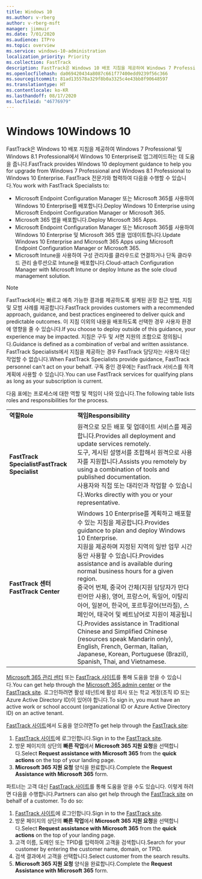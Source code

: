 ```yaml
---
title: Windows 10
ms.author: v-rberg
author: v-rberg-msft
manager: jimmuir
ms.date: 7/01/2020
ms.audience: ITPro
ms.topic: overview
ms.service: windows-10-administration
localization_priority: Priority
ms.collection: FastTrack
description: FastTrack은 Windows 10 배포 지침을 제공하여 Windows 7 Professional 및 Windows 8.1 Professional에서 Windows 10 Enterprise로 업그레이드하는 데 도움을 줍니다.
ms.openlocfilehash: da069420434a8087c661f77400edd9239f56c366
ms.sourcegitcommit: 81ad135578a329f8b0a3325c4e43bb8f90648597
ms.translationtype: HT
ms.contentlocale: ko-KR
ms.lasthandoff: 08/17/2020
ms.locfileid: "46776979"
---
```

# <a name="windows-10"></a><span data-ttu-id="2b91d-103">Windows 10</span><span class="sxs-lookup"><span data-stu-id="2b91d-103">Windows 10</span></span>

<span data-ttu-id="2b91d-104">FastTrack은 Windows 10 배포 지침을 제공하여 Windows 7 Professional 및 Windows 8.1 Professional에서 Windows 10 Enterprise로 업그레이드하는 데 도움을 줍니다.</span><span class="sxs-lookup"><span data-stu-id="2b91d-104">FastTrack provides Windows 10 deployment guidance to help you for upgrade from Windows 7 Professional and Windows 8.1 Professional to Windows 10 Enterprise.</span></span> <span data-ttu-id="2b91d-105">FastTrack 전문가와 협력하여 다음을 수행할 수 있습니다.</span><span class="sxs-lookup"><span data-stu-id="2b91d-105">You work with FastTrack Specialists to:</span></span>

- <span data-ttu-id="2b91d-106">Microsoft Endpoint Configuration Manager 또는 Microsoft 365를 사용하여 Windows 10 Enterprise를 배포합니다.</span><span class="sxs-lookup"><span data-stu-id="2b91d-106">Deploy Windows 10 Enterprise using Microsoft Endpoint Configuration Manager or Microsoft 365.</span></span>
- <span data-ttu-id="2b91d-107">Microsoft 365 앱을 배포합니다.</span><span class="sxs-lookup"><span data-stu-id="2b91d-107">Deploy Microsoft 365 Apps.</span></span> 
- <span data-ttu-id="2b91d-108">Microsoft Endpoint Configuration Manager 또는 Microsoft 365를 사용하여 Windows 10 Enterprise 및 Microsoft 365 앱을 업데이트합니다.</span><span class="sxs-lookup"><span data-stu-id="2b91d-108">Update Windows 10 Enterprise and Microsoft 365 Apps using Microsoft Endpoint Configuration Manager or Microsoft 365.</span></span>
- <span data-ttu-id="2b91d-109">Microsoft Intune을 사용하여 구성 관리자를 클라우드로 연결하거나 단독 클라우드 관리 솔루션으로 Intune을 배포합니다.</span><span class="sxs-lookup"><span data-stu-id="2b91d-109">Cloud-attach Configuration Manager with Microsoft Intune or deploy Intune as the sole cloud management solution.</span></span>
  
> [!NOTE]
> <span data-ttu-id="2b91d-110">FastTrack에서는 빠르고 예측 가능한 결과를 제공하도록 설계된 권장 접근 방법, 지침 및 모범 사례를 제공합니다.</span><span class="sxs-lookup"><span data-stu-id="2b91d-110">FastTrack provides customers with a recommended approach, guidance, and best practices engineered to deliver quick and predictable outcomes.</span></span> <span data-ttu-id="2b91d-111">이 지침 이외의 내용을 배포하도록 선택한 경우 사용자 환경에 영향을 줄 수 있습니다.</span><span class="sxs-lookup"><span data-stu-id="2b91d-111">If you choose to deploy outside of this guidance, your experience may be impacted.</span></span> <span data-ttu-id="2b91d-112">지침은 구두 및 서면 지원의 조합으로 정의됩니다.</span><span class="sxs-lookup"><span data-stu-id="2b91d-112">Guidance is defined as a combination of verbal and written assistance.</span></span> <span data-ttu-id="2b91d-113">FastTrack Specialists에서 지침을 제공하는 경우 FastTrack 담당자는 사용자 대신 작업할 수 없습니다.</span><span class="sxs-lookup"><span data-stu-id="2b91d-113">When FastTrack Specialists provide guidance, FastTrack personnel can't act on your behalf.</span></span> <span data-ttu-id="2b91d-114">구독 중인 경우에는 FastTrack 서비스를 적격 계획에 사용할 수 있습니다.</span><span class="sxs-lookup"><span data-stu-id="2b91d-114">You can use FastTrack services for qualifying plans as long as your subscription is current.</span></span>  
    
<span data-ttu-id="2b91d-115">다음 표에는 프로세스에 대한 역할 및 책임이 나와 있습니다.</span><span class="sxs-lookup"><span data-stu-id="2b91d-115">The following table lists roles and responsibilities for the process.</span></span>

|||
|:-----|:-----|
|<span data-ttu-id="2b91d-116">**역할**</span><span class="sxs-lookup"><span data-stu-id="2b91d-116">**Role**</span></span> <br/> |<span data-ttu-id="2b91d-117">**책임**</span><span class="sxs-lookup"><span data-stu-id="2b91d-117">**Responsibility**</span></span> <br/> |
|<span data-ttu-id="2b91d-118">**FastTrack Specialist**</span><span class="sxs-lookup"><span data-stu-id="2b91d-118">**FastTrack Specialist**</span></span> <br/> |<span data-ttu-id="2b91d-119">원격으로 모든 배포 및 업데이트 서비스를 제공합니다.</span><span class="sxs-lookup"><span data-stu-id="2b91d-119">Provides all deployment and update services remotely.</span></span>  <br/> <span data-ttu-id="2b91d-120">도구, 게시된 설명서를 조합해서 원격으로 사용자를 지원합니다.</span><span class="sxs-lookup"><span data-stu-id="2b91d-120">Assists you remotely by using a combination of tools and published documentation.</span></span> <br/> <span data-ttu-id="2b91d-121">사용자와 직접 또는 대리인과 작업할 수 있습니다.</span><span class="sxs-lookup"><span data-stu-id="2b91d-121">Works directly with you or your representative.</span></span>|
|<span data-ttu-id="2b91d-122">**FastTrack 센터**</span><span class="sxs-lookup"><span data-stu-id="2b91d-122">**FastTrack Center**</span></span>  <br/> |<span data-ttu-id="2b91d-123">Windows 10 Enterprise를 계획하고 배포할 수 있는 지침을 제공합니다.</span><span class="sxs-lookup"><span data-stu-id="2b91d-123">Provides guidance to plan and deploy Windows 10 Enterprise.</span></span>   <br/> <span data-ttu-id="2b91d-124">지원을 제공하며 지정된 지역의 일반 업무 시간 동안 사용할 수 있습니다.</span><span class="sxs-lookup"><span data-stu-id="2b91d-124">Provides assistance and is available during normal business hours for a given region.</span></span> <br/> <span data-ttu-id="2b91d-125">중국어 번체, 중국어 간체(지원 담당자가 만다린어만 사용), 영어, 프랑스어, 독일어, 이탈리아어, 일본어, 한국어, 포르투갈어(브라질), 스페인어, 태국어 및 베트남어로 지원이 제공됩니다.</span><span class="sxs-lookup"><span data-stu-id="2b91d-125">Provides assistance in Traditional Chinese and Simplified Chinese (resources speak Mandarin only), English, French, German, Italian, Japanese, Korean, Portuguese (Brazil), Spanish, Thai, and Vietnamese.</span></span>|
 
<span data-ttu-id="2b91d-126">[Microsoft 365 관리 센터](https://go.microsoft.com/fwlink/?linkid=2032704) 또는 [FastTrack 사이트](https://go.microsoft.com/fwlink/?linkid=780698)를 통해 도움을 얻을 수 있습니다.</span><span class="sxs-lookup"><span data-stu-id="2b91d-126">You can get help through the [Microsoft 365 admin center](https://go.microsoft.com/fwlink/?linkid=2032704) or the [FastTrack site](https://go.microsoft.com/fwlink/?linkid=780698).</span></span> <span data-ttu-id="2b91d-127">로그인하려면 활성 테넌트에 활성 회사 또는 학교 계정(조직 ID 또는 Azure Active Directory ID)이 있어야 합니다.</span><span class="sxs-lookup"><span data-stu-id="2b91d-127">To sign in, you must have an active work or school account (organizational ID or Azure Active Directory ID) on an active tenant.</span></span> 

<span data-ttu-id="2b91d-128">[FastTrack 사이트](https://go.microsoft.com/fwlink/?linkid=780698)에서 도움을 얻으려면</span><span class="sxs-lookup"><span data-stu-id="2b91d-128">To get help through the [FastTrack site](https://go.microsoft.com/fwlink/?linkid=780698):</span></span> 
1.    <span data-ttu-id="2b91d-129">[FastTrack 사이트](https://go.microsoft.com/fwlink/?linkid=780698)에 로그인합니다.</span><span class="sxs-lookup"><span data-stu-id="2b91d-129">Sign in to the [FastTrack site](https://go.microsoft.com/fwlink/?linkid=780698).</span></span> 
2.    <span data-ttu-id="2b91d-130">방문 페이지의 상단의 **빠른 작업**에서 **Microsoft 365 지원 요청**을 선택합니다.</span><span class="sxs-lookup"><span data-stu-id="2b91d-130">Select **Request assistance with Microsoft 365** from the **quick actions** on the top of your landing page.</span></span>
3.    <span data-ttu-id="2b91d-131">**Microsoft 365 지원 요청** 양식을 완료합니다.</span><span class="sxs-lookup"><span data-stu-id="2b91d-131">Complete the **Request Assistance with Microsoft 365** form.</span></span>
  
<span data-ttu-id="2b91d-p104">파트너는 고객 대신 [FastTrack 사이트](https://go.microsoft.com/fwlink/?linkid=780698)를 통해 도움을 얻을 수도 있습니다. 이렇게 하려면 다음을 수행합니다.</span><span class="sxs-lookup"><span data-stu-id="2b91d-p104">Partners can also get help through the [FastTrack site](https://go.microsoft.com/fwlink/?linkid=780698) on behalf of a customer. To do so:</span></span>
1.    <span data-ttu-id="2b91d-134">[FastTrack 사이트](https://go.microsoft.com/fwlink/?linkid=780698)에 로그인합니다.</span><span class="sxs-lookup"><span data-stu-id="2b91d-134">Sign in to the [FastTrack site](https://go.microsoft.com/fwlink/?linkid=780698).</span></span> 
2.    <span data-ttu-id="2b91d-135">방문 페이지의 상단의 **빠른 작업**에서 **Microsoft 365 지원 요청**을 선택합니다.</span><span class="sxs-lookup"><span data-stu-id="2b91d-135">Select **Request assistance with Microsoft 365** from the **quick actions** on the top of your landing page.</span></span>
3.    <span data-ttu-id="2b91d-136">고객 이름, 도메인 또는 TPID를 입력하여 고객을 검색합니다.</span><span class="sxs-lookup"><span data-stu-id="2b91d-136">Search for your customer by entering the customer name, domain, or TPID.</span></span>
4.    <span data-ttu-id="2b91d-137">검색 결과에서 고객을 선택합니다.</span><span class="sxs-lookup"><span data-stu-id="2b91d-137">Select customer from the search results.</span></span>
5.    <span data-ttu-id="2b91d-138">**Microsoft 365 지원 요청** 양식을 완료합니다.</span><span class="sxs-lookup"><span data-stu-id="2b91d-138">Complete the **Request Assistance with Microsoft 365** form.</span></span>
 
